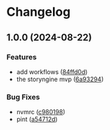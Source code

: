 # Changelog

## 1.0.0 (2024-08-22)


### Features

* add workflows ([84ffd0d](https://github.com/ptah-sh/storyngine/commit/84ffd0dc04952fb7338ddf92f2a325819b5a5fa1))
* the storyngine mvp ([6a93294](https://github.com/ptah-sh/storyngine/commit/6a9329437ebc2de7098e08436ebf332cf00e3953))


### Bug Fixes

* nvmrc ([c980198](https://github.com/ptah-sh/storyngine/commit/c98019852c8399c468408ab5e2984937eb24121e))
* pint ([a54712d](https://github.com/ptah-sh/storyngine/commit/a54712dd032b42632b8725be526e69af2c640264))
